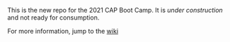 This is the new repo for the 2021 CAP Boot Camp.
It is *under construction* and not ready for consumption.

For more information, jump to the [wiki](https://github.com/capprogram/2021bootcamp/wiki)
